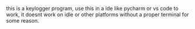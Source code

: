 this is a keylogger program, use this in a ide like pycharm or vs code to work, it doesnt work on idle or other platforms without a proper terminal for some reason.